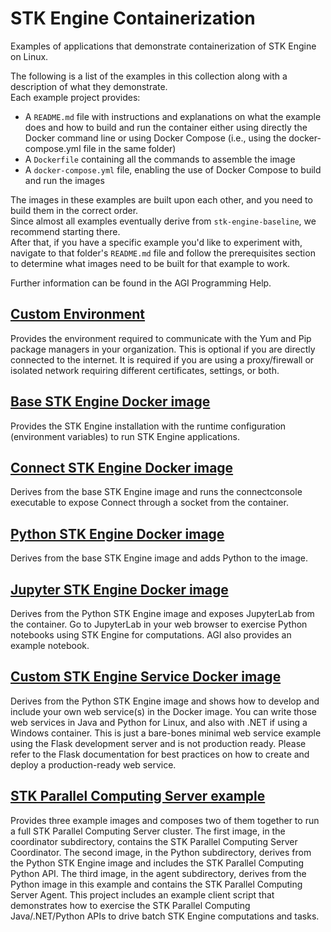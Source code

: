 # STK Engine Containerization

Examples of applications that demonstrate containerization of STK Engine on Linux.

The following is a list of the examples in this collection along with a description of what they demonstrate.  
Each example project provides:
* A `README.md` file with instructions and explanations on what the example does and how to build and run the container 
either using directly the Docker command line or using Docker Compose (i.e., using the docker-compose.yml file in the 
same folder)
* A `Dockerfile` containing all the commands to assemble the image
* A `docker-compose.yml` file, enabling the use of Docker Compose to build and run the images

The images in these examples are built upon each other, and you need to build them in the correct order.  
Since almost all examples eventually derive from `stk-engine-baseline`, we recommend starting there.  
After that, if you have a specific example you'd like to experiment with, navigate to that folder's `README.md` file and 
follow the prerequisites section to determine what images need to be built for that example to work.

Further information can be found in the AGI Programming Help.


## [Custom Environment](custom-environment)
Provides the environment required to communicate with the Yum and Pip package managers in your organization. 
This is optional if you are directly connected to the internet. It is required if you are using a proxy/firewall or 
isolated network requiring different certificates, settings, or both.

## [Base STK Engine Docker image](stk-engine-baseline)	
Provides the STK Engine installation with the runtime configuration (environment variables) to run STK Engine applications.

## [Connect STK Engine Docker image](stk-engine-connect)
Derives from the base STK Engine image and runs the connectconsole executable to expose Connect through a socket from 
the container.

## [Python STK Engine Docker image](stk-engine-python)	
Derives from the base STK Engine image and adds Python to the image.

## [Jupyter STK Engine Docker image](stk-engine-jupyter)
Derives from the Python STK Engine image and exposes JupyterLab from the container. Go to JupyterLab in your web browser 
to exercise Python notebooks using STK Engine for computations. AGI also provides an example notebook.

## [Custom STK Engine Service Docker image](stk-engine-webservice)	
Derives from the Python STK Engine image and shows how to develop and include your own web service(s) in the Docker 
image. You can write those web services in Java and Python for Linux, and also with .NET if using a Windows container. 
This is just a bare-bones minimal web service example using the Flask development server and is not production ready. 
Please refer to the Flask documentation for best practices on how to create and deploy a production-ready web service.

## [STK Parallel Computing Server example](stk-parallel-computing-server)	
Provides three example images and composes two of them together to run a full STK Parallel Computing Server cluster. 
The first image, in the coordinator subdirectory, contains the STK Parallel Computing Server Coordinator. 
The second image, in the Python subdirectory, derives from the Python STK Engine image and includes the 
STK Parallel Computing Python API. The third image, in the agent subdirectory, derives from the Python image in this 
example and contains the STK Parallel Computing Server Agent. This project includes an example client script that 
demonstrates how to exercise the STK Parallel Computing Java/.NET/Python APIs to drive batch STK Engine computations 
and tasks.